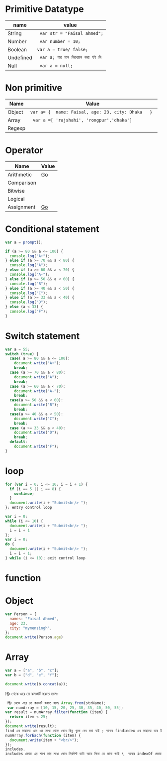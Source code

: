 # Primitive Datatype

| name      | value                               |
| --------- | ----------------------------------- |
| String    | ` var str = "Faisal ahmed";`        |
| Number    | ` var number = 10;`                 |
| Boolean   | `var a = true/ false;`              |
| Undefined | ` var a; যার মান নিরধারন করা হই নি` |
| Null      | ` var a = null;`                    |

# Non primitive

| Name   | Value                                               |
| ------ | --------------------------------------------------- |
| Object | `var a= {  name: Faisal, age: 23, city: Dhaka   } ` |
| Array  | ` var a =[ 'rajshahi', 'rongpur','dhaka']`          |
| Regexp |                                                     |

# Operator

| Name       | Value    |
| ---------- | -------- |
| Arithmetic | [Go](https://www.w3schools.com/js/js_arithmetic.asp) |
| Comparison |       |
| Bitwise    |          |
| Logical    |          |
| Assignment |    [Go](https://www.w3schools.com/js/js_assignment.asp)      |

# Conditional statement   
```javascript
var a = prompt();

if (a >= 80 && a <= 100) {
  console.log("A+");
} else if (a >= 70 && a < 80) {
  console.log("A");
} else if (a >= 60 && a < 70) {
  console.log("A-");
} else if (a >= 50 && a < 60) {
  console.log("B");
} else if (a >= 40 && a < 50) {
  console.log("C");
} else if (a >= 33 && a < 40) {
  console.log("D");
} else (a < 33) {
  console.log("F");
}
 ```  
# Switch statement  
```javascript
var a = 55;
switch (true) {
  case( a >= 80 && a <= 100):
    document.write("A+");
    break;
  case (a >= 70 && a < 80):
    document.write("A");
    break;
  case (a >= 60 && a < 70):
    document.write("A-");
    break;
  case(a >= 50 && a < 60):
    document.write("B");
    break;
  case(a >= 40 && a < 50):
    document.write("C");
    break;
  case (a >= 33 && a < 40):
    document.write("D");
    break;
  default:
    document.write("F");
}

```  
# loop 
```javascript
for (var i = 0; i <= 10; i = i + 1) {
  if (i == 5 || i == 8) {
    continue;
  }
  document.write(i + "Submit<br/> ");
}; entry control loop

var i = 0;
while (i <= 10) {
  document.write(i + "Submit<br/> ");
  i = i + 1
};
var i = 0;
do {
  document.write(i + "Submit<br/> ");
  i = i + 1;
} while (i <= 10); exit control loop

```  
# function  
# Object  
```javascript
var Person = {
  names: "Faisal Ahmed",
  age: 23,
  city: "mymensingh",
};
document.write(Person.age)
```
# Array 
```javascript
var a = ["a", "b", "c"];
var b = ["d", "e", "f"];

document.write(b.concat(a));
``` 
স্ট্রিং থেকে এরে তে কনভার্ট করতে হলেঃ   

```javascript
 স্ট্রিং থেকে এরে তে কনভার্ট করতে হলেঃ Array.from(strName); 
 var numArray = [10, 15, 20, 25, 30, 35, 40, 50, 55];
var result = numArray.filter(function (item) {
  return item < 25;
});
document.write(result);
find এর সাহায্যে এরে এর মধ্যে থেকে কোন কিচু খুজে বের করা যাই ; আবার findindex এর সাহায্যে তার ইন্ডেক্স নাম্বার বের করা যাই;
numArray.forEach(function (item) {
  document.write(item + "<br/>");
});
includes,
includes মেথড এর মাধ্মে তার মধ্যে কোন নিরদিস্ট ডাটা আচে কিনা তে জানা জাই \  আবার indexOf মেথড এর মাধ্মে এরে তে ডাটা থাকলে তার ইন্ডক্স নাম্বার রিটরন করবে না থাকলে -1 




```